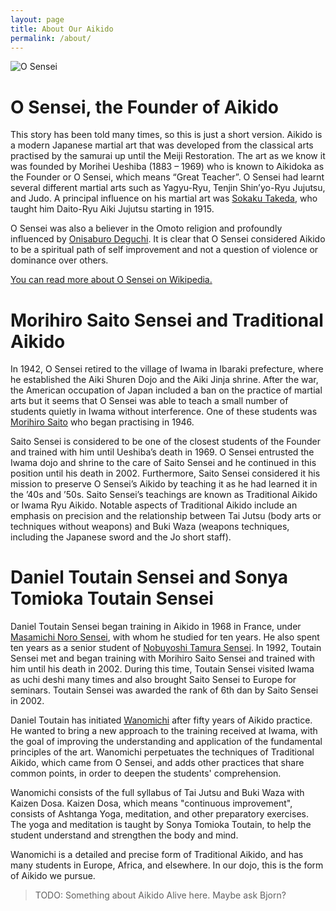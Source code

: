 ```yaml
---
layout: page
title: About Our Aikido
permalink: /about/
---
```


![O Sensei](../assets/OSensei.jpg)

# O Sensei, the Founder of Aikido

This story has been told many times, so this is just a short version. Aikido is a modern Japanese martial art that was developed from the classical arts practised by the samurai up until the Meiji Restoration. The art as we know it was founded by Morihei Ueshiba (1883 – 1969) who is known to Aikidoka as the Founder or O Sensei, which means “Great Teacher”. O Sensei had learnt several different martial arts such as Yagyu-Ryu, Tenjin Shin’yo-Ryu Jujutsu, and Judo. A principal  influence on his martial art was <a href="https://en.wikipedia.org/wiki/Takeda_S%C5%8Dkaku" target="ext">Sokaku Takeda</a>, who taught him Daito-Ryu Aiki Jujutsu starting in 1915.

O Sensei was also a believer in the Omoto religion and profoundly influenced by <a href="https://en.wikipedia.org/wiki/Onisaburo_Deguchi" target="ext">Onisaburo Deguchi</a>. It is clear that O Sensei considered Aikido to be a spiritual path of self improvement and not a question of violence or dominance over others.

<a href="https://en.wikipedia.org/wiki/Morihei_Ueshiba" target="ext">You can read more about O Sensei on Wikipedia.</a>

# Morihiro Saito Sensei and Traditional Aikido

In 1942, O Sensei retired to the village of Iwama in Ibaraki prefecture, where he established the Aiki Shuren Dojo and the Aiki Jinja shrine. After the war, the American occupation of Japan included a ban on the practice of martial arts but it seems that O Sensei was able to teach a small number of students quietly in Iwama without interference. One of these students was <a href="https://en.wikipedia.org/wiki/Morihiro_Saito" target="ext">Morihiro Saito</a> who began practising in 1946.

Saito Sensei is considered to be one of the closest students of the Founder and trained with him until Ueshiba’s death in 1969. O Sensei entrusted the Iwama dojo and shrine to the care of Saito Sensei and he continued in this position until his death in 2002. Furthermore, Saito Sensei considered it his mission to preserve O Sensei’s Aikido by teaching it as he had learned it in the ’40s and ’50s. Saito Sensei’s teachings are known as Traditional Aikido or Iwama Ryu Aikido. Notable aspects of Traditional Aikido include an emphasis on precision and the relationship between Tai Jutsu (body arts or techniques without weapons) and Buki Waza (weapons techniques, including the Japanese sword and the Jo short staff).

# Daniel Toutain Sensei and Sonya Tomioka Toutain Sensei

Daniel Toutain Sensei began training in Aikido in 1968 in France, under <a href="https://en.wikipedia.org/wiki/Masamichi_Noro" target="ext">Masamichi Noro Sensei</a>, with whom he studied for ten years. He also spent ten years as a senior student of <a href="https://en.wikipedia.org/wiki/Nobuyoshi_Tamura" target="ext">Nobuyoshi Tamura Sensei</a>. In 1992, Toutain Sensei met and began training with Morihiro Saito Sensei and trained with him until his death in 2002. During this time, Toutain Sensei visited Iwama as uchi deshi many times and also brought Saito Sensei to Europe for seminars. Toutain Sensei was awarded the rank of 6th dan by Saito Sensei in 2002.

Daniel Toutain has initiated <a href="http://www.wanomichi.net/" target="ext">Wanomichi</a> after fifty years of Aikido practice. He wanted to bring a new approach to the training received at Iwama, with the goal of improving the understanding and application of the fundamental principles of the art. Wanomichi perpetuates the techniques of Traditional Aikido, which came from O Sensei, and adds other practices that share common points, in order to deepen the students' comprehension. 

Wanomichi consists of the full syllabus of Tai Jutsu and Buki Waza with Kaizen Dosa. Kaizen Dosa, which means "continuous improvement", consists of Ashtanga Yoga, meditation, and other preparatory exercises. The yoga and meditation is taught by Sonya Tomioka Toutain, to help the student understand and strengthen the body and mind. 

Wanomichi is a detailed and precise form of Traditional Aikido, and has many students in Europe, Africa, and elsewhere. In our dojo, this is the form of Aikido we pursue.

> TODO: Something about Aikido Alive here. Maybe ask Bjorn?
